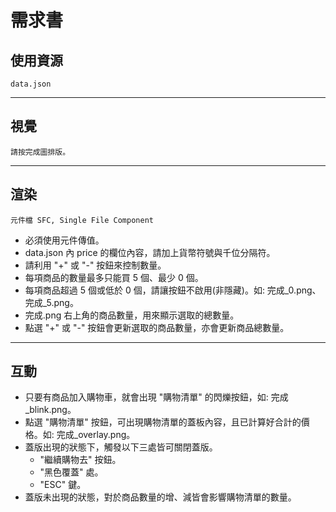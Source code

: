 # 需求書

## 使用資源

```text
data.json
```

---


## 視覺

```text
請按完成圖排版。
```

---


## 渲染

```text
元件檔 SFC, Single File Component
```

- 必須使用元件傳值。
- data.json 內 price 的欄位內容，請加上貨幣符號與千位分隔符。
- 請利用 "+" 或 "-" 按鈕來控制數量。
- 每項商品的數量最多只能買 5 個、最少 0 個。
- 每項商品超過 5 個或低於 0 個，請讓按鈕不啟用(非隱藏)。如: 完成_0.png、完成_5.png。
- 完成.png 右上角的商品數量，用來顯示選取的總數量。
- 點選 "+" 或 "-" 按鈕會更新選取的商品數量，亦會更新商品總數量。

---


## 互動

- 只要有商品加入購物車，就會出現 "購物清單" 的閃爍按鈕，如: 完成_blink.png。
- 點選 "購物清單" 按鈕，可出現購物清單的蓋板內容，且已計算好合計的價格。如: 完成_overlay.png。
- 蓋版出現的狀態下，觸發以下三處皆可關閉蓋版。
  - "繼續購物去" 按鈕。
  - "黑色覆蓋" 處。
  - "ESC" 鍵。
- 蓋版未出現的狀態，對於商品數量的增、減皆會影響購物清單的數量。